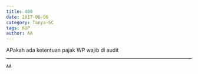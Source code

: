 ```yaml
---
title: 400
date: 2017-06-06
category: Tanya-SC
tags: KUP
author: AA
---
```


APakah ada ketentuan pajak WP wajib di audit

---



`AA`
